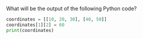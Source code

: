 What will be the output of the following Python code?

```python
coordinates = [[10, 20, 30], [40, 50]]
coordinates[1][2] = 60
print(coordinates)
```

<!--
**Explanation:**
The code attempts to assign the value `60` to `coordinates[1][2]`, which refers to the third element of the second sublist in `coordinates`. Since `coordinates[1]` only has two elements, trying to access index `2` raises an `IndexError` because it is out of range.
-->